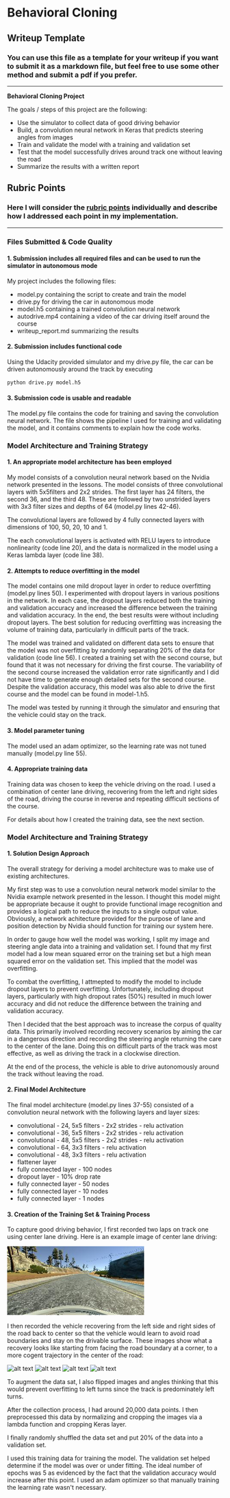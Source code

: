 # **Behavioral Cloning** 

## Writeup Template

### You can use this file as a template for your writeup if you want to submit it as a markdown file, but feel free to use some other method and submit a pdf if you prefer.

---

**Behavioral Cloning Project**

The goals / steps of this project are the following:
* Use the simulator to collect data of good driving behavior
* Build, a convolution neural network in Keras that predicts steering angles from images
* Train and validate the model with a training and validation set
* Test that the model successfully drives around track one without leaving the road
* Summarize the results with a written report


[//]: # (Image References)

[image1]: ./center.jpg "Center Image"
[image2]: ./recovery1.jpg "Recovery Image"
[image3]: ./recovery2.jpg "Recovery Image"
[image4]: ./recovery3.jpg "Recovery Image"
[image5]: ./recovery4.jpg "Recovery Image"

## Rubric Points
### Here I will consider the [rubric points](https://review.udacity.com/#!/rubrics/432/view) individually and describe how I addressed each point in my implementation.  

---
### Files Submitted & Code Quality

#### 1. Submission includes all required files and can be used to run the simulator in autonomous mode

My project includes the following files:
* model.py containing the script to create and train the model
* drive.py for driving the car in autonomous mode
* model.h5 containing a trained convolution neural network 
* autodrive.mp4 containing a video of the car driving itself around the course
* writeup_report.md summarizing the results

#### 2. Submission includes functional code
Using the Udacity provided simulator and my drive.py file, the car can be driven autonomously around the track by executing 
```sh
python drive.py model.h5
```

#### 3. Submission code is usable and readable

The model.py file contains the code for training and saving the convolution neural network. The file shows the pipeline I used for training and validating the model, and it contains comments to explain how the code works.

### Model Architecture and Training Strategy

#### 1. An appropriate model architecture has been employed

My model consists of a convolution neural network based on the Nvidia network presented in the lessons. The model consists of three convolutional layers with 5x5filters and 2x2 strides. The first layer has 24 filters, the second 36, and the third 48. These are followed by two unstrided layers with 3x3 filter sizes and depths of 64 (model.py lines 42-46).

The convolutional layers are followed by 4 fully connected layers with dimensions of 100, 50, 20, 10 and 1.

The each convolutional layers is activated with RELU layers to introduce nonlinearity (code line 20), and the data is normalized in the model using a Keras lambda layer (code line 38). 

#### 2. Attempts to reduce overfitting in the model

The model contains one mild dropout layer in order to reduce overfitting (model.py lines 50). I experimented with dropout layers in various positions in the network. In each case, the dropout layers reduced both the training and validation accuracy and increased the difference between the training and validation accuracy. In the end, the best results were without including dropout layers. The best solution for reducing overfitting was increasing the volume of training data, particularly in difficult parts of the track. 

The model was trained and validated on different data sets to ensure that the model was not overfitting by randomly separating 20% of the data for validation (code line 56). I created a training set with the second course, but found that it was not necessary for driving the first course. The variability of the second course increased the validation error rate significantly and I did not have time to generate enough detailed sets for the second course. Despite the validation accuracy, this model was also able to drive the first course and the model can be found in model-1.h5.

The model was tested by running it through the simulator and ensuring that the vehicle could stay on the track.

#### 3. Model parameter tuning

The model used an adam optimizer, so the learning rate was not tuned manually (model.py line 55).

#### 4. Appropriate training data

Training data was chosen to keep the vehicle driving on the road. I used a combination of center lane driving, recovering from the left and right sides of the road, driving the course in reverse and repeating difficult sections of the course. 

For details about how I created the training data, see the next section. 

### Model Architecture and Training Strategy

#### 1. Solution Design Approach

The overall strategy for deriving a model architecture was to make use of existing architectures.

My first step was to use a convolution neural network model similar to the Nvidia example network presented in the lesson. I thought this model might be appropriate because it ought to provide functional image recognition and provides a logical path to reduce the inputs to a single output value. Obviously, a network achitecture provided for the purpose of lane and position detection by Nvidia should function for training our system here.

In order to gauge how well the model was working, I split my image and steering angle data into a training and validation set. I found that my first model had a low mean squared error on the training set but a high mean squared error on the validation set. This implied that the model was overfitting. 

To combat the overfitting, I attmepted to modify the model to include dropout layers to prevent overfitting. Unfortunately, including dropout layers, particularly with high dropout rates (50%) resulted in much lower accuracy and did not reduce the difference between the training and validation accuracy.

Then I decided that the best approach was to increase the corpus of quality data. This primarily involved recording recovery scenarios by aiming the car in a dangerous direction and recording the steering angle returning the care to the center of the lane. Doing this on difficult parts of the track was most effective, as well as driving the track in a clockwise direction. 

At the end of the process, the vehicle is able to drive autonomously around the track without leaving the road.

#### 2. Final Model Architecture

The final model architecture (model.py lines 37-55) consisted of a convolution neural network with the following layers and layer sizes:
* convolutional - 24, 5x5 filters - 2x2 strides - relu activation
* convolutional - 36, 5x5 filters - 2x2 strides - relu activation
* convolutional - 48, 5x5 filters - 2x2 strides - relu activation
* convolutional - 64, 3x3 filters - relu activation
* convolutional - 48, 3x3 filters - relu activation
* flattener layer
* fully connected layer - 100 nodes
* dropout layer - 10% drop rate
* fully connected layer - 50 nodes
* fully connected layer - 10 nodes
* fully connected layer - 1 nodes

#### 3. Creation of the Training Set & Training Process

To capture good driving behavior, I first recorded two laps on track one using center lane driving. Here is an example image of center lane driving:

![alt text][image1]

I then recorded the vehicle recovering from the left side and right sides of the road back to center so that the vehicle would learn to avoid road boundaries and stay on the drivable surface. These images show what a recovery looks like starting from facing the road boundary at a corner, to a more cogent trajectory in the center of the road:

![alt text][image2]
![alt text][image3]
![alt text][image4]
![alt text][image5]

To augment the data sat, I also flipped images and angles thinking that this would prevent overfitting to left turns since the track is predominately left turns.

After the collection process, I had around 20,000 data points. I then preprocessed this data by normalizing and cropping the images via a lambda function and cropping Keras layer.

I finally randomly shuffled the data set and put 20% of the data into a validation set. 

I used this training data for training the model. The validation set helped determine if the model was over or under fitting. The ideal number of epochs was 5 as evidenced by the fact that the validation accuracy would increase after this point. I used an adam optimizer so that manually training the learning rate wasn't necessary.
